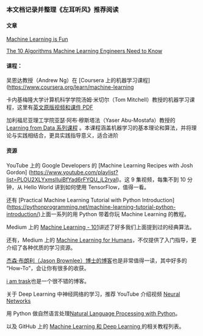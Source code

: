 ### 本文档记录并整理《左耳听风》推荐阅读

#### 文章
[Machine Learning is Fun](https://medium.com/@ageitgey/machine-learning-is-fun-80ea3ec3c471)

[The 10 Algorithms Machine Learning Engineers Need to Know](https://www.kdnuggets.com/2016/08/10-algorithms-machine-learning-engineers.html)

#### 课程：

吴恩达教授（Andrew Ng）在 [Coursera 上的机器学习课程](https://www.coursera.org/learn/machine-learning

卡内基梅隆大学计算机科学学院汤姆·米切尔（Tom Mitchell）教授的机器学习课程，这里有[英文原版视频和课件 PDF](http://www.cs.cmu.edu/~tom/10701_sp11/lectures.shtml)

加利福尼亚理工学院亚瑟·阿布·穆斯塔法（Yaser Abu-Mostafa）教授的 [Learning from Data 系列课程](http://work.caltech.edu/lectures.html) 。本课程涵盖机器学习的基本理论和算法，并将理论与实践相结合，更具实践指导意义，适合进阶

#### 资源

YouTube 上的 Google Developers 的 [Machine Learning Recipes with Josh Gordon] (https://www.youtube.com/playlist?list=PLOU2XLYxmsIIuiBfYad6rFYQU_jL2ryal)。这 9 集视频，每集不到 10 分钟，从 Hello World 讲到如何使用 TensorFlow，值得一看。

还有 [Practical Machine Learning Tutorial with Python Introduction] (https://pythonprogramming.net/machine-learning-tutorial-python-introduction/)上面一系列的用 Python 带着你玩 Machine Learning 的教程。

Medium 上的 [Machine Learning - 101](https://medium.com/machine-learning-101)讲述了好多我们上面提到过的经典算法。

还有，Medium 上的 [Machine Learning for Humans](https://medium.com/machine-learning-for-humans)，不仅提供了入门指导，更介绍了各种优质的学习资源。

[杰森·布朗利（Jason Brownlee）博士的博客](https://machinelearningmastery.com/blog/)也是非常值得一读，其中好多的 “How-To”，会让你有很多的收获。

[i am trask](http://iamtrask.github.io/)也是一个很不错的博客。

关于 Deep Learning 中神经网络的学习，推荐 YouTube 介绍视频 [Neural Networks](https://www.youtube.com/playlist?list=PLZHQObOWTQDNU6R1_67000Dx_ZCJB-3pi)

用 Python 做自然语言处理[Natural Language Processing with Python](http://www.nltk.org/book/)。

以及 GitHub 上的 [Machine Learning 和 Deep Learning ](https://github.com/ujjwalkarn/Machine-Learning-Tutorials)的相关教程列表。








